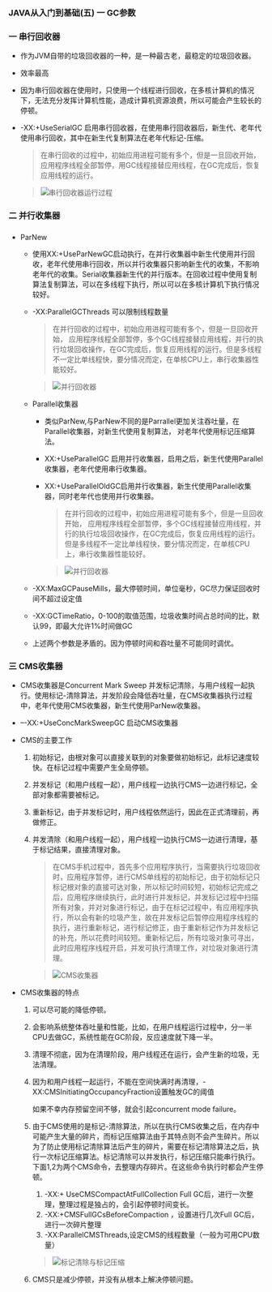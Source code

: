 ### JAVA从入门到基础(五) 一 GC参数

### 一 串行回收器

* 作为JVM自带的垃圾回收器的一种，是一种最古老，最稳定的垃圾回收器。

* 效率最高

* 因为串行回收器在使用时，只使用一个线程进行回收，在多核计算机的情况下，无法充分发挥计算机性能，造成计算机资源浪费，所以可能会产生较长的停顿。

* -XX:+UseSerialGC 启用串行回收器，在使用串行回收器后，新生代、老年代使用串行回收，其中在新生代复制算法在老年代标记-压缩。

  > 在串行回收的过程中，初始应用进程可能有多个，但是一旦回收开始， 应用程序线程全部暂停，用GC线程接替应用线程，在GC完成后，恢复应用线程的运行。

  > ![串行回收器运行过程](http://img.blog.csdn.net/20171121213802835?watermark/2/text/aHR0cDovL2Jsb2cuY3Nkbi5uZXQvbXVwZW5nZmVpNjY4OA==/font/5a6L5L2T/fontsize/400/fill/I0JBQkFCMA==/dissolve/70/gravity/SouthEast)

### 二 并行收集器

###     

* ParNew
  * 使用XX:+UseParNewGC启动执行，在并行收集器中新生代使用并行回收，老年代使用串行回收，所以并行收集器只影响新生代的收集，不影响老年代的收集。Serial收集器新生代的并行版本。在回收过程中使用复制算法复制算法，可以在多线程下执行，所以可以在多核计算机下执行情况较好。

  * -XX:ParallelGCThreads 可以限制线程数量

    > 在并行回收的过程中，初始应用进程可能有多个，但是一旦回收开始， 应用程序线程全部暂停，多个GC线程接替应用线程，并行的执行垃圾回收操作，在GC完成后，恢复应用线程的运行。但是多线程不一定比单线程快，要分情况而定，在单核CPU上，串行收集器性能较好。

    > ![并行回收器](http://img.blog.csdn.net/20171121214541533?watermark/2/text/aHR0cDovL2Jsb2cuY3Nkbi5uZXQvbXVwZW5nZmVpNjY4OA==/font/5a6L5L2T/fontsize/400/fill/I0JBQkFCMA==/dissolve/70/gravity/SouthEast)

  * Parallel收集器

    * 类似ParNew,与ParNew不同的是Parrallel更加关注吞吐量，在Parallel收集器，对新生代使用复制算法， 对老年代使用标记压缩算法。

    * XX:+UseParallelGC 启用并行收集器，启用之后，新生代使用Parallel收集器，老年代使用串行收集器。

    * XX:+UseParallelOldGC启用并行收集器，新生代使用Parallel收集器，同时老年代也使用并行收集器。

      > 在并行回收的过程中，初始应用进程可能有多个，但是一旦回收开始， 应用程序线程全部暂停，多个GC线程接替应用线程，并行的执行垃圾回收操作，在GC完成后，恢复应用线程的运行。但是多线程不一定比单线程快，要分情况而定，在单核CPU上，串行收集器性能较好。

      > ![并行回收器](http://img.blog.csdn.net/20171121214541533?watermark/2/text/aHR0cDovL2Jsb2cuY3Nkbi5uZXQvbXVwZW5nZmVpNjY4OA==/font/5a6L5L2T/fontsize/400/fill/I0JBQkFCMA==/dissolve/70/gravity/SouthEast)

  * -XX:MaxGCPauseMills，最大停顿时间，单位毫秒，GC尽力保证回收时间不超过设定值

  * -XX:GCTimeRatio，0-100的取值范围，垃圾收集时间占总时间的比，默认99，即最大允许1%时间做GC

  * 上述两个参数是矛盾的。因为停顿时间和吞吐量不可能同时调优。

### 三 CMS收集器

* CMS收集器是Concurrent Mark Sweep 并发标记清除，与用户线程一起执行。使用标记-清除算法，并发阶段会降低吞吐量，在CMS收集器执行过程中，老年代使用CMS收集器，新生代使用ParNew收集器。

* –-XX:+UseConcMarkSweepGC 启动CMS收集器

* CMS的主要工作

  1. 初始标记，由根对象可以直接关联到的对象要做初始标记，此标记速度较快。在标记过程中需要产生全局停顿。

  2. 并发标记（和用户线程一起），用户线程一边执行CMS一边进行标记，全部对象都需要被标记。

  3. 重新标记，由于并发标记时，用户线程依然运行，因此在正式清理前，再做修正。

  4. 并发清除（和用户线程一起），用户线程一边执行CMS一边进行清理，基于标记结果，直接清理对象。

     > 在CMS手机过程中，首先多个应用程序执行，当需要执行垃圾回收时，应用程序暂停，进行CMS单线程的初始标记，由于初始标记只标记根对象的直接可达对象，所以标记时间较短，初始标记完成之后，应用程序继续执行，此时进行并发标记，并发标记过程中扫描所有对象，并对对象进行标记，由于在标记过程中，有应用程序执行，所以会有新的垃圾产生，故在并发标记后暂停应用程序线程的执行，进行重新标记，进行标记修正，由于重新标记作为并发标记的补充，所以花费时间较短。重新标记后，所有垃圾对象可寻出，此时应用程序线程开启，并发可执行清理工作，对垃圾对象进行清理。

     > ![CMS收集器](http://img.blog.csdn.net/20171121220542023?watermark/2/text/aHR0cDovL2Jsb2cuY3Nkbi5uZXQvbXVwZW5nZmVpNjY4OA==/font/5a6L5L2T/fontsize/400/fill/I0JBQkFCMA==/dissolve/70/gravity/SouthEast)

* CMS收集器的特点

  1. 可以尽可能的降低停顿。

  2. 会影响系统整体吞吐量和性能，比如，在用户线程运行过程中，分一半CPU去做GC，系统性能在GC阶段，反应速度就下降一半。

  3. 清理不彻底，因为在清理阶段，用户线程还在运行，会产生新的垃圾，无法清理。

  4. 因为和用户线程一起运行，不能在空间快满时再清理，-XX:CMSInitiatingOccupancyFraction设置触发GC的阈值

     如果不幸内存预留空间不够，就会引起concurrent mode failure。

  5. 由于CMS使用的是标记-清除算法，所以在执行CMS收集之后，在内存中可能产生大量的碎片，而标记压缩算法由于其特点则不会产生碎片。所以为了防止使用标记清除算法后产生的碎片，需要在标记清除算法之后，执行一次标记压缩算法。标记清除可以并发执行，标记压缩只能串行执行。下面1,2为两个CMS命令，去整理内存碎片。在这些命令执行时都会产生停顿。

     1. -XX:+ UseCMSCompactAtFullCollection Full GC后，进行一次整理，整理过程是独占的，会引起停顿时间变长。
     2. -XX:+CMSFullGCsBeforeCompaction ，设置进行几次Full GC后，进行一次碎片整理
     3. -XX:ParallelCMSThreads,设定CMS的线程数量（一般为可用CPU数量）

     > ![标记清除与标记压缩](http://img.blog.csdn.net/20171121221832881?watermark/2/text/aHR0cDovL2Jsb2cuY3Nkbi5uZXQvbXVwZW5nZmVpNjY4OA==/font/5a6L5L2T/fontsize/400/fill/I0JBQkFCMA==/dissolve/70/gravity/SouthEast)

  6. CMS只是减少停顿，并没有从根本上解决停顿问题。






